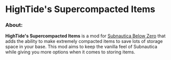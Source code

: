 # HighTide's Supercompacted Items
### About:
**HighTide's Supercompacted Items** is a mod for [Subnautica Below Zero](https://store.steampowered.com/app/848450/Subnautica_Below_Zero/) that adds the ability to make extremely compacted items to save lots of storage space in your base. This mod aims to keep the vanilla feel of Subnautica while giving you more options when it comes to storing items.

